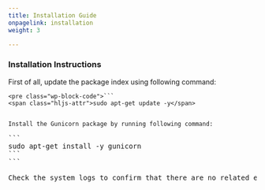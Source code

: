 ```yaml
---
title: Installation Guide
onpagelink: installation
weight: 3

---
```


### **Installation Instructions**

First of all, update the package index using following command:

 ```
<pre class="wp-block-code">```
<span class="hljs-attr">sudo apt-get update -y</span>
```
```

Install the Gunicorn package by running following command:

 ```
<pre class="wp-block-code">```
<span class="hljs-attr">sudo apt-get install -y gunicorn</span>
```
```

Check the system logs to confirm that there are no related errors.
